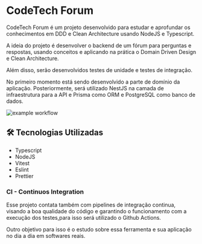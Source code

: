 # CodeTech Forum

CodeTech Forum é um projeto desenvolvido para estudar e aprofundar os conhecimentos em DDD e Clean Architecture usando NodeJS e Typescript.

A ideia do projeto é desenvolver o backend de um fórum para perguntas e respostas, usando conceitos e aplicando na prática o Domain Driven Design e Clean Architecture.

Além disso, serão desenvolvidos testes de unidade e testes de integração.

No primeiro momento está sendo desenvolvido a parte de domínio da aplicação. Posteriormente, será utilizado NestJS na camada de infraestrutura para a API e Prisma como ORM e PostgreSQL como banco de dados.

![example workflow](https://github.com/milena-mognon/code-tech-forum/actions/workflows/ci.yaml/badge.svg)

## 🛠️ Tecnologias Utilizadas

- Typescript
- NodeJS
- Vitest
- Eslint
- Prettier

### CI - Continuos Integration

Esse projeto contata também com pipelines de integração continua, visando a boa qualidade do código e garantindo o funcionamento com a execução dos testes,para isso será utilizado o Github Actions.

Outro objetivo para isso é o estudo sobre essa ferramenta e sua aplicação no dia a dia em softwares reais.
